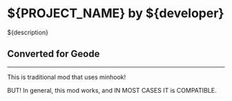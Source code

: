 # ${PROJECT_NAME} by ${developer}

${description}

## <co>Converted for Geode</c>
---

<cr>This is traditional mod that uses minhook!

BUT! In general, this mod works, and IN MOST CASES IT is COMPATIBLE.</c>